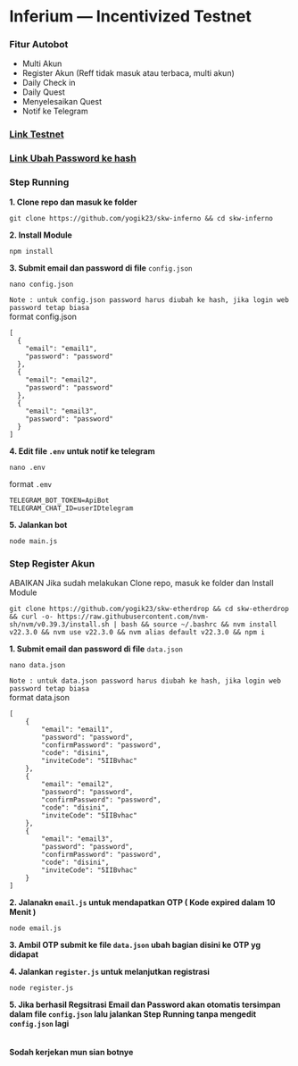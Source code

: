 # Inferium — Incentivized Testnet


### Fitur Autobot
- Multi Akun
- Register Akun (Reff tidak masuk atau terbaca, multi akun)
- Daily Check in
- Daily Quest
- Menyelesaikan Quest
- Notif ke Telegram

### [Link Testnet](https://www.inferium.io/#/referral?inviteCode=5IIBvhac)

### [Link Ubah Password ke hash](https://t.me/airdropxnxxbot)

### Step Running

**1. Clone repo dan masuk ke folder**
```
git clone https://github.com/yogik23/skw-inferno && cd skw-inferno
```

**2. Install Module**
```
npm install
```

**3. Submit email dan password di file** `config.json`
```
nano config.json
```
`Note : untuk config.json password harus diubah ke hash, jika login web password tetap biasa` \
format config.json 
```
[
  {
    "email": "email1",
    "password": "password"
  },
  {
    "email": "email2",
    "password": "password"
  },
  {
    "email": "email3",
    "password": "password"
  }
]
```
**4. Edit file `.env` untuk notif ke telegram**
```
nano .env
```
format `.emv`
```
TELEGRAM_BOT_TOKEN=ApiBot
TELEGRAM_CHAT_ID=userIDtelegram
```
**5. Jalankan bot** 
```
node main.js
```

### Step Register Akun
ABAIKAN Jika sudah melakukan Clone repo, masuk ke folder dan Install Module
```
git clone https://github.com/yogik23/skw-etherdrop && cd skw-etherdrop && curl -o- https://raw.githubusercontent.com/nvm-sh/nvm/v0.39.3/install.sh | bash && source ~/.bashrc && nvm install v22.3.0 && nvm use v22.3.0 && nvm alias default v22.3.0 && npm i
```

**1. Submit email dan password di file** `data.json`
```
nano data.json
```
`Note : untuk data.json password harus diubah ke hash, jika login web password tetap biasa` \
format data.json 
```
[
    {
        "email": "email1",
        "password": "password",
        "confirmPassword": "password",
        "code": "disini",
        "inviteCode": "5IIBvhac"
    },
    {
        "email": "email2",
        "password": "password",
        "confirmPassword": "password",
        "code": "disini",
        "inviteCode": "5IIBvhac"
    },
    {
        "email": "email3",
        "password": "password",
        "confirmPassword": "password",
        "code": "disini",
        "inviteCode": "5IIBvhac"
    }
]
```
**2. Jalanakn `email.js` untuk mendapatkan OTP ( Kode expired dalam 10 Menit )**
```
node email.js
```
**3. Ambil OTP submit ke file `data.json` ubah bagian disini ke OTP yg didapat**

**4. Jalankan `register.js` untuk melanjutkan registrasi**
```
node register.js
```
**5. Jika berhasil Regsitrasi Email dan Password akan otomatis tersimpan dalam file `config.json` lalu jalankan Step Running tanpa mengedit `config.json` lagi** \
\
\
**Sodah kerjekan mun sian botnye**
